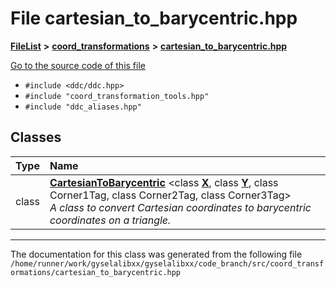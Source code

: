 

# File cartesian\_to\_barycentric.hpp



[**FileList**](files.md) **>** [**coord\_transformations**](dir_67161c4ffadea73fddf46ea451c2f62c.md) **>** [**cartesian\_to\_barycentric.hpp**](cartesian__to__barycentric_8hpp.md)

[Go to the source code of this file](cartesian__to__barycentric_8hpp_source.md)



* `#include <ddc/ddc.hpp>`
* `#include "coord_transformation_tools.hpp"`
* `#include "ddc_aliases.hpp"`















## Classes

| Type | Name |
| ---: | :--- |
| class | [**CartesianToBarycentric**](classCartesianToBarycentric.md) &lt;class [**X**](structX.md), class [**Y**](structY.md), class Corner1Tag, class Corner2Tag, class Corner3Tag&gt;<br>_A class to convert Cartesian coordinates to barycentric coordinates on a triangle._  |



















































------------------------------
The documentation for this class was generated from the following file `/home/runner/work/gyselalibxx/gyselalibxx/code_branch/src/coord_transformations/cartesian_to_barycentric.hpp`

